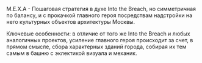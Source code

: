 М.Е.Х.А - Пошаговая стратегия в духе Into the Breach, но симметричная по балансу, и с прокачкой главного героя посредствам надстройки на него культурных объектов архитектуры Москвы.

Ключевые особенности: в отличие от того же Into the Breach и любых аналогичных проектов, усиление главного героя происходит за счет, в прямом смысле, сбора характерных зданий города, собирая их тем самым в башню с эклектикой визуала и механик.

